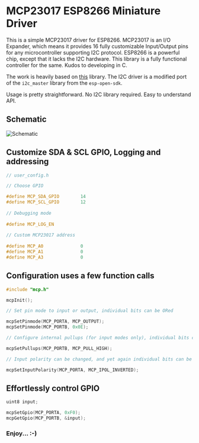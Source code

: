 # MCP23017 ESP8266 Miniature Driver

This is a simple MCP23017 driver for ESP8266. MCP23017 is an I/O Expander, which means it provides 16 fully customizable Input/Output pins for any microcontroller supporting I2C protocol. ESP8266 is a powerful chip, except that it lacks the I2C hardware. This library is a fully functional controller for the same. Kudos to developing in C.

The work is heavily based on [this](https://github.com/eadf/esp8266_mcp23017) library. The I2C driver is a modified port of the `i2c_master` library from the `esp-open-sdk`.

Usage is pretty straightforward. No I2C library required. Easy to understand API.

## Schematic
![Schematic](https://github.com/forkachild/MCP23017-ESP8266-Driver/raw/master/schematic.png)

## Customize SDA & SCL GPIO, Logging and addressing

```c
// user_config.h

// Choose GPIO

#define MCP_SDA_GPIO		14
#define MCP_SCL_GPIO		12
    
// Debugging mode
    
#define MCP_LOG_EN
    
// Custom MCP23017 address
    
#define MCP_A0				0
#define MCP_A1				0
#define MCP_A3				0
```


## Configuration uses a few function calls

```c
#include "mcp.h"

mcpInit();

// Set pin mode to input or output, individual bits can be ORed

mcpSetPinmode(MCP_PORTA, MCP_OUTPUT);
mcpSetPinmode(MCP_PORTB, 0x0E);

// Configure internal pullups (for input modes only), individual bits can be ORed

mcpSetPullups(MCP_PORTB, MCP_PULL_HIGH);

// Input polarity can be changed, and yet again individual bits can be ORed

mcpSetInputPolarity(MCP_PORTA, MCP_IPOL_INVERTED);
```


## Effortlessly control GPIO

```c
uint8 input;

mcpSetGpio(MCP_PORTA, 0xF0);
mcpGetGpio(MCP_PORTB, &input);
``` 


### Enjoy... :-)
